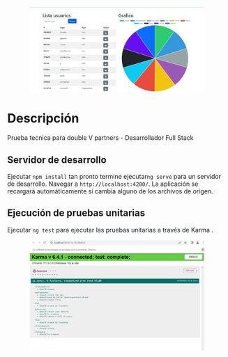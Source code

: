 <p align="center"><a href="https://github.com/jhonhenrybernal/doublevpartners-front/blob/main/src/assets/prueba.png?raw=true" target="_blank"><img src="https://github.com/jhonhenrybernal/doublevpartners-front/blob/main/src/assets/prueba.png?raw=true" width="400"></a></p>


# Descripción

Prueba tecnica para double V partners - Desarrollador Full Stack 


## Servidor de desarrollo

Ejecutar  `npm install` tan pronto termine ejecutar`ng serve` para un servidor de desarrollo. Navegar a `http://localhost:4200/`. La aplicación se recargará automáticamente si cambia alguno de los archivos de origen.

## Ejecución de pruebas unitarias

Ejecutar `ng test` para ejecutar las pruebas unitarias a través de Karma .
<p align="center"><a href="https://github.com/jhonhenrybernal/doublevpartners-front/blob/main/src/assets/prueba2.png?raw=true" target="_blank"><img src="https://github.com/jhonhenrybernal/doublevpartners-front/blob/main/src/assets/prueba2.png?raw=true" width="400"></a></p>